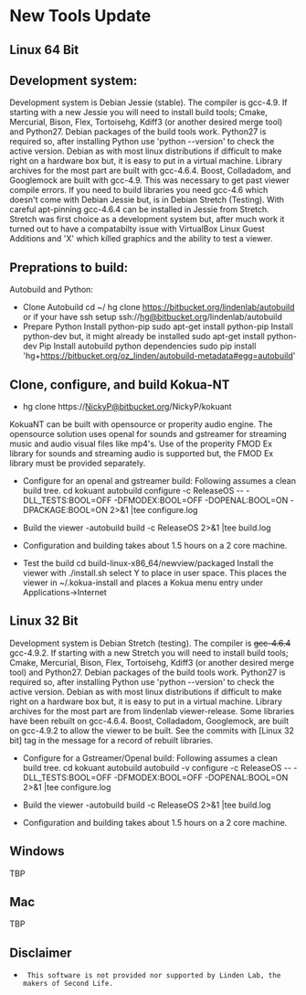 

New Tools Update
================
Linux 64 Bit
------------

Development system:
-------------

Development system is Debian Jessie (stable). The compiler is gcc-4.9. If starting with a new Jessie you will need to install
    build tools; Cmake, Mercurial, Bison, Flex, Tortoisehg, Kdiff3 (or another desired merge tool) and Python27.
    Debian packages of the build tools work. Python27 is required so, after installing Python use 'python --version' to check the
    active version. Debian as with most linux distributions if difficult to make right on a hardware box but, it is easy to put in  a virtual machine.
  Library archives for the most part are built with gcc-4.6.4. Boost, Colladadom, and Googlemock are built with gcc-4.9. This was necessary to get past viewer compile errors. If you need to build libraries you need gcc-4.6 which doesn't come with Debian Jessie but, is in Debian Stretch (Testing). With careful apt-pinning gcc-4.6.4 can be installed in Jessie from Stretch. Stretch was first choice as a development system but, after much work it turned out to have a compatabilty issue with VirtualBox Linux Guest Additions and 'X' which killed graphics and the ability to test a viewer.


Preprations to build:
--------------

Autobuild and Python:

- Clone Autobuild
    cd ~/
    hg clone https://bitbucket.org/lindenlab/autobuild or if your have ssh setup ssh://hg@bitbucket.org/lindenlab/autobuild
- Prepare Python
Install python-pip 
sudo apt-get install python-pip
Install python-dev  but, it might already be installed
sudo apt-get install python-dev
Pip Install autobuild python dependencies
sudo pip install 'hg+https://bitbucket.org/oz_linden/autobuild-metadata#egg=autobuild'

Clone, configure, and build Kokua-NT
----------------------

-  hg clone https://NickyP@bitbucket.org/NickyP/kokuant

  KokuaNT can be built with opensource or properity audio engine. The opensource solution uses openal for sounds and gstreamer for streaming music and audio visual files like mp4's. Use of the properity FMOD Ex library for sounds and streaming audio is supported but, the FMOD Ex library must be provided separately.

-  Configure for an openal and gstreamer build:
Following assumes a clean build tree.
cd kokuant
autobuild configure -c ReleaseOS -- -DLL_TESTS:BOOL=OFF -DFMODEX:BOOL=OFF -DOPENAL:BOOL=ON -DPACKAGE:BOOL=ON 2>&1 |tee configure.log

- Build the viewer
-autobuild build -c ReleaseOS 2>&1 |tee build.log

- Configuration and building takes about 1.5 hours on a 2 core machine.

- Test the build
cd build-linux-x86_64/newview/packaged
Install the viewer with
./install.sh select Y to place in user space.
This places the viewer in ~/.kokua-install and places a Kokua menu entry under Applications->Internet

Linux 32 Bit
------------

Development system is Debian Stretch (testing). The compiler is ~~gcc-4.6.4~~ gcc-4.9.2. If starting with a new Stretch you will need to install build tools; Cmake, Mercurial, Bison, Flex, Tortoisehg, Kdiff3 (or another desired merge tool) and Python27.
    Debian packages of the build tools work. Python27 is required so, after installing Python use 'python --version' to check the active version. Debian as with most linux distributions if difficult to make right on a hardware box but, it is easy to put in  a virtual machine.
  Library archives for the most part are from lindenlab viewer-release. Some libraries have been rebuilt on gcc-4.6.4. Boost, Colladadom, Googlemock, are built on gcc-4.9.2 to allow the viewer to be built. See the commits with [Linux 32 bit] tag in the message for a record of rebuilt libraries.


-  Configure for a Gstreamer/Openal build:
Following assumes a clean build tree.
cd kokuant
autobuild autobuild -v configure -c ReleaseOS -- -DLL_TESTS:BOOL=OFF -DFMODEX:BOOL=OFF -DOPENAL:BOOL=ON 2>&1 |tee configure.log

- Build the viewer
-autobuild build -c ReleaseOS 2>&1 |tee build.log

- Configuration and building takes about 1.5 hours on a 2 core machine.

Windows
--------
TBP

Mac
--------
TBP

Disclaimer
-----
-      This software is not provided nor supported by Linden Lab, the makers of Second Life.



